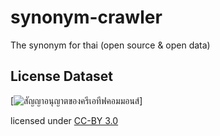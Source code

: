 # synonym-crawler
The synonym for thai (open source &amp; open data)

## License Dataset

[![สัญญาอนุญาตของครีเอทีฟคอมมอนส์](https://i.creativecommons.org/l/by/3.0/th/88x31.png)]

licensed under [CC-BY 3.0](http://creativecommons.org/licenses/by/3.0/)
